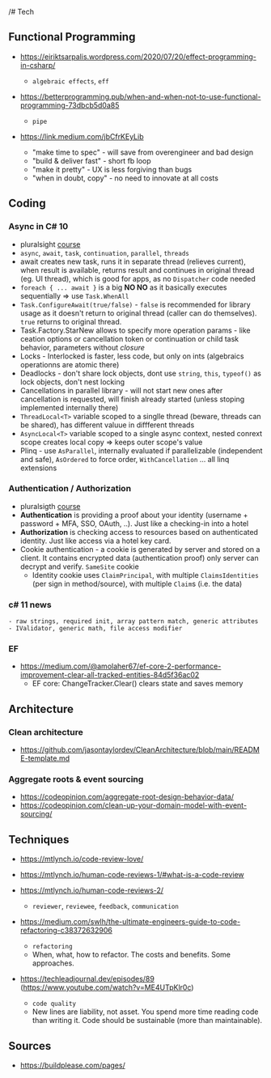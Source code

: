 /# Tech

## Functional Programming

- https://eiriktsarpalis.wordpress.com/2020/07/20/effect-programming-in-csharp/
   - `algebraic effects`, `eff`
   
- https://betterprogramming.pub/when-and-when-not-to-use-functional-programming-73dbcb5d0a85
   - `pipe`

- https://link.medium.com/jbCfrKEyLib
   - "make time to spec" - will save from overengineer and bad design
   - "build & deliver fast" - short fb loop
   - "make it pretty" - UX is less forgiving than bugs
   - "when in doubt, copy" - no need to innovate at all costs

## Coding

### Async in C# 10
   - pluralsight [course](https://app.pluralsight.com/library/courses/c-sharp-11-whats-new/table-of-contents)
   - `async`, `await`, `task`, `continuation`, `parallel`, `threads`
   - await creates new task, runs it in separate thread (relieves current), when result is available, returns result and continues in original thread (eg. UI thread), which is good for apps, as no `Dispatcher` code needed
   - `foreach { ... await }` is a big **NO NO** as it basically executes sequentially => use `Task.WhenAll`
   - `Task.ConfigureAwait(true/false)` - `false` is recommended for library usage as it doesn't return to original thread (caller can do themselves). `true` returns to original thread.
   - Task.Factory.StarNew allows to specify more operation params - like ceation options or cancellation token or continuation or child task behavior, parameters without *closure*
   - Locks - Interlocked is faster, less code, but only on ints (algebraics operationns are atomic there)
   - Deadlocks  - don't share lock objects, dont use `string`,  `this`, `typeof()` as lock objects, don't nest locking
   - Cancellations in parallel library - will not start new ones after cancellation is requested, will finish already started (unless stoping implemented internally there)
   - `ThreadLocal<T>` variable scoped to a singlle thread (beware, threads can be shared), has different valuue in diffferent threads
   - `AsyncLocal<T>` variable scoped to a single async context, nested conrext scope creates local copy => keeps outer scope's value
   - Plinq - use `AsParallel`, internally evaluated if parallelizable (independent and safe), `AsOrdered` to force order, `WithCancellation` ... all linq extensions

### Authentication / Authorization
- pluralsigth [course](https://app.pluralsight.com/library/courses/asp-dot-net-core-6-authentication-authorization/transcript)
- **Authentication** is providing a proof about your identity (username + password + MFA, SSO, OAuth, ..). Just like a checking-in into a hotel
- **Authorization** is checking access to resources based on authenticated identity. Just like access via a hotel key card.
-  Cookie authentication - a cookie is generated by server and stored on a client. It contains encrypted data (authentication proof) only server can decrypt and verify. `SameSite` cookie
   - Identity cookie uses `ClaimPrincipal`, with multiple `ClaimsIdentities` (per sign in method/source), with multiple `Claim`s (i.e. the data) 

### c# 11 news
    - raw strings, required init, array pattern match, generic attributes - IValidator, generic math, file access modifier

### EF

- https://medium.com/@amolaher67/ef-core-2-performance-improvement-clear-all-tracked-entities-84d5f36ac02
   - EF core: ChangeTracker.Clear() clears state and saves memory
     
## Architecture

### Clean architecture

- https://github.com/jasontaylordev/CleanArchitecture/blob/main/README-template.md

### Aggregate roots & event sourcing

- https://codeopinion.com/aggregate-root-design-behavior-data/
- https://codeopinion.com/clean-up-your-domain-model-with-event-sourcing/

## Techniques

- https://mtlynch.io/code-review-love/
- https://mtlynch.io/human-code-reviews-1/#what-is-a-code-review
- https://mtlynch.io/human-code-reviews-2/
   - `reviewer`, `reviewee`, `feedback`, `communication`

- https://medium.com/swlh/the-ultimate-engineers-guide-to-code-refactoring-c38372632906
   - `refactoring`
   - When, what, how to refactor. The costs and benefits. Some approaches.

- https://techleadjournal.dev/episodes/89 (https://www.youtube.com/watch?v=ME4UTpKlr0c)
   - `code quality`
   - New lines are liability, not asset. You spend more time reading code than writing it. Code should be sustainable (more than maintainable).

## Sources

- https://buildplease.com/pages/

